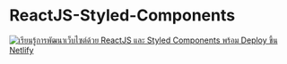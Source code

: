 # ReactJS-Styled-Components

[![เรียนรู้การพัฒนาเว็บไซต์ด้วย ReactJS และ Styled Components พร้อม Deploy ขึ้น Netlify](https://img.youtube.com/vi/ReJ9f79D42c/maxresdefault.jpg)](https://www.youtube.com/watch?v=ReJ9f79D42c)
